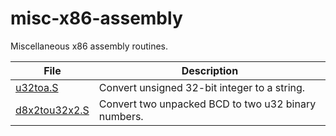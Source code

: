 # misc-x86-assembly
Miscellaneous x86 assembly routines.

| File | Description |
|------|-------------|
| [u32toa.S](u32toa.S) | Convert unsigned 32-bit integer to a string. |
| [d8x2tou32x2.S](d8x2tou32x2.S) | Convert two unpacked BCD to two u32 binary numbers. |
